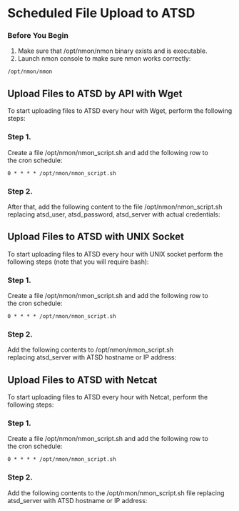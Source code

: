 # Scheduled File Upload to ATSD

### Before You Begin


1. Make sure that /opt/nmon/nmon binary exists and is executable.
2. Launch nmon console to make sure nmon works correctly:


```
/opt/nmon/nmon
```

## Upload Files to ATSD by API with Wget

To start uploading files to ATSD every hour with Wget, perform the following steps:

### Step 1.

Create a file /opt/nmon/nmon_script.sh and add the following row to the cron schedule:

```
0 * * * * /opt/nmon/nmon_script.sh
```

### Step 2.

After that, add the following content to the file /opt/nmon/nmon_script.sh replacing atsd_user, atsd_password, atsd_server with actual credentials:

## Upload Files to ATSD with UNIX Socket

To start uploading files to ATSD every hour with UNIX socket perform the following steps (note that you will require bash):

### Step 1.

Create a file /opt/nmon/nmon_script.sh and add the following row to the cron schedule:

```
0 * * * * /opt/nmon/nmon_script.sh
```

### Step 2.

Add the following contents to /opt/nmon/nmon_script.sh replacing atsd_server with ATSD hostname or IP address:

## Upload Files to ATSD with Netcat

To start uploading files to ATSD every hour with Netcat, perform the following steps:

### Step 1.

Create a file /opt/nmon/nmon_script.sh and add the following row to the cron schedule:

```
0 * * * * /opt/nmon/nmon_script.sh
```

### Step 2.

Add the following contents to the /opt/nmon/nmon_script.sh file replacing atsd_server with ATSD hostname or IP address:

